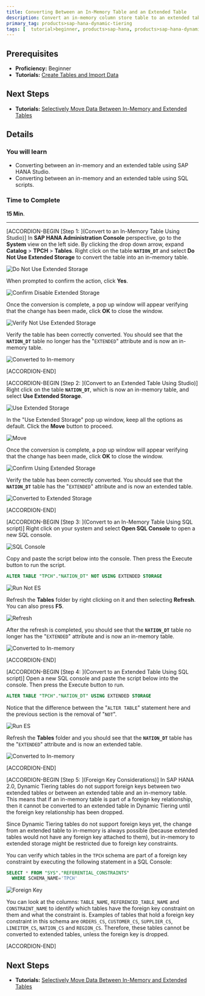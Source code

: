 ```yaml
---
title: Converting Between an In-Memory Table and an Extended Table
description: Convert an in-memory column store table to an extended table and vice versa.
primary_tag: products>sap-hana-dynamic-tiering
tags: [  tutorial>beginner, products>sap-hana, products>sap-hana-dynamic-tiering, products>sap-hana-studio, topic>big-data, topic>sql ]
---
```

## Prerequisites
 - **Proficiency:** Beginner
 - **Tutorials:** [Create Tables and Import Data](https://www.sap.com/developer/tutorials/dt-create-schema-load-data-part3.html)

## Next Steps
 - **Tutorials:** [Selectively Move Data Between In-Memory and Extended Tables](https://www.sap.com/developer/tutorials/dt-create-schema-load-data-part5.html)

## Details
### You will learn
 - Converting between an in-memory and an extended table using SAP HANA Studio.
 - Converting between an in-memory and an extended table using SQL scripts.

### Time to Complete
**15 Min**.

---

[ACCORDION-BEGIN [Step 1: ](Convert to an In-Memory Table Using Studio)]
In **SAP HANA Administration Console** perspective, go to the **System** view on the left side. By clicking the drop down arrow, expand **Catalog** > **TPCH** > **Tables**. Right click on the table **`NATION_DT`** and select **Do Not Use Extended Storage** to convert the table into an in-memory table.

![Do Not Use Extended Storage](not-es.png)

When prompted to confirm the action, click **Yes**.

![Confirm Disable Extended Storage](comfirm-not-es.png)

Once the conversion is complete, a pop up window will appear verifying that the change has been made, click **OK** to close the window.

![Verify Not Use Extended Storage](verify-not-es.png)

Verify the table has been correctly converted. You should see that the **`NATION_DT`** table no longer has the "`EXTENDED`" attribute and is now an in-memory table.

![Converted to In-memory](converted-to-in-memory.png)


[ACCORDION-END]

[ACCORDION-BEGIN [Step 2: ](Convert to an Extended Table Using Studio)]
Right click on the table **`NATION_DT`**, which is now an in-memory table, and select **Use Extended Storage**.

![Use Extended Storage](use-es.png)

In the "Use Extended Storage" pop up window, keep all the options as default. Click the **Move** button to proceed.

![Move](move.png)

Once the conversion is complete, a pop up window will appear verifying that the change has been made, click **OK** to close the window.

![Confirm Using Extended Storage](confirm-es.png)

Verify the table has been correctly converted. You should see that the **`NATION_DT`** table has the "`EXTENDED`" attribute and is now an extended table.

![Converted to Extended Storage](converted-es.png)


[ACCORDION-END]

[ACCORDION-BEGIN [Step 3: ](Convert to an In-Memory Table Using SQL script)]
Right click on your system and select **Open SQL Console** to open a new SQL console.

![SQL Console](sql-console.png)

Copy and paste the script below into the console. Then press the Execute button to run the script.

``` sql
ALTER TABLE "TPCH"."NATION_DT" NOT USING EXTENDED STORAGE
```

![Run Not ES](run-not-es.png)

Refresh the **Tables** folder by right clicking on it and then selecting **Refresh**. You can also press **F5**.

![Refresh](refresh.png)

After the refresh is completed, you should see that the **`NATION_DT`** table no longer has the "`EXTENDED`" attribute and is now an in-memory table.

![Converted to In-memory](converted-to-in-memory.png)


[ACCORDION-END]

[ACCORDION-BEGIN [Step 4: ](Convert to an Extended Table Using SQL script)]
Open a new SQL console and paste the script below into the console. Then press the Execute button to run.

``` sql
ALTER TABLE "TPCH"."NATION_DT" USING EXTENDED STORAGE
```
Notice that the difference between the "`ALTER TABLE`" statement here and the previous section is the removal of "`NOT`".

![Run ES](run-es.png)

Refresh the **Tables** folder and you should see that the **`NATION_DT`** table has the "`EXTENDED`" attribute and is now an extended table.

![Converted to In-memory](converted-to-extended.png)


[ACCORDION-END]

[ACCORDION-BEGIN [Step 5: ](Foreign Key Considerations)]
In SAP HANA 2.0, Dynamic Tiering tables do not support foreign keys between two extended tables or between an extended table and an in-memory table. This means that if an in-memory table is part of a foreign key relationship, then it cannot be converted to an extended table in Dynamic Tiering until the foreign key relationship has been dropped.

Since Dynamic Tiering tables do not support foreign keys yet, the change from an extended table to in-memory is always possible (because extended tables would not have any foreign key attached to them), but in-memory to extended storage might be restricted due to foreign key constraints.

You can verify which tables in the `TPCH` schema are part of a foreign key constraint by executing the following statement in a SQL Console:

``` sql
SELECT * FROM "SYS"."REFERENTIAL_CONSTRAINTS"
  WHERE SCHEMA_NAME='TPCH'
```

![Foreign Key](foreign-key.png)

You can look at the columns: `TABLE_NAME`, `REFERENCED_TABLE_NAME` and `CONSTRAINT_NAME` to identify which tables have the foreign key constraint on them and what the constraint is. Examples of tables that hold a foreign key constraint in this schema are `ORDERS_CS`, `CUSTOMER_CS`, `SUPPLIER_CS`, `LINEITEM_CS`, `NATION_CS` and `REGION_CS`. Therefore, these tables cannot be converted to extended tables, unless the foreign key is dropped.


[ACCORDION-END]

## Next Steps
- **Tutorials:** [Selectively Move Data Between In-Memory and Extended Tables](https://www.sap.com/developer/tutorials/dt-create-schema-load-data-part5.html)
